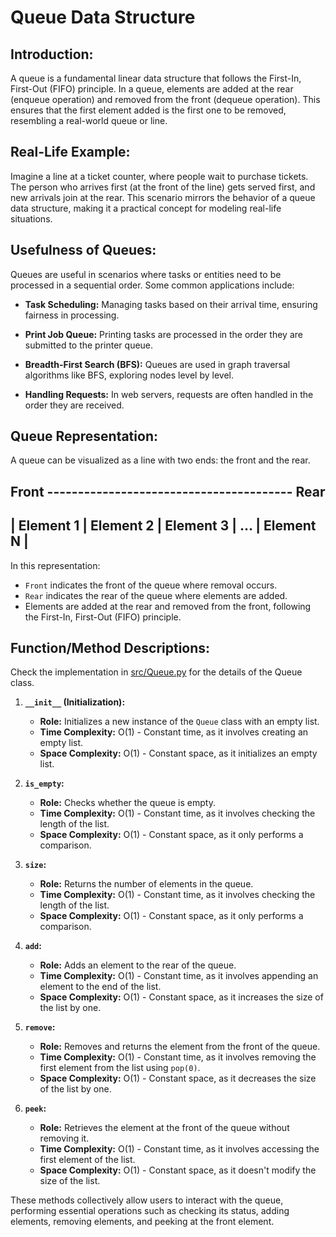 # Queue Data Structure

## Introduction:

A queue is a fundamental linear data structure that follows the First-In, First-Out (FIFO) principle. In a queue, elements are added at the rear (enqueue operation) and removed from the front (dequeue operation). This ensures that the first element added is the first one to be removed, resembling a real-world queue or line.

## Real-Life Example:

Imagine a line at a ticket counter, where people wait to purchase tickets. The person who arrives first (at the front of the line) gets served first, and new arrivals join at the rear. This scenario mirrors the behavior of a queue data structure, making it a practical concept for modeling real-life situations.

## Usefulness of Queues:

Queues are useful in scenarios where tasks or entities need to be processed in a sequential order. Some common applications include:

- **Task Scheduling:** Managing tasks based on their arrival time, ensuring fairness in processing.
  
- **Print Job Queue:** Printing tasks are processed in the order they are submitted to the printer queue.

- **Breadth-First Search (BFS):** Queues are used in graph traversal algorithms like BFS, exploring nodes level by level.

- **Handling Requests:** In web servers, requests are often handled in the order they are received.

## Queue Representation:

A queue can be visualized as a line with two ends: the front and the rear.

Front  ----------------------------------------    Rear
---------------------------------------------------
| Element 1 | Element 2 | Element 3 | ... | Element N |
---------------------------------------------------

In this representation:

- `Front` indicates the front of the queue where removal occurs.
- `Rear` indicates the rear of the queue where elements are added.
- Elements are added at the rear and removed from the front, following the First-In, First-Out (FIFO) principle.

## Function/Method Descriptions:

Check the implementation in [src/Queue.py](../src/Queue.py) for the details of the Queue class.


1. **`__init__` (Initialization):**
   - **Role:** Initializes a new instance of the `Queue` class with an empty list.
   - **Time Complexity:** O(1) - Constant time, as it involves creating an empty list.
   - **Space Complexity:** O(1) - Constant space, as it initializes an empty list.

2. **`is_empty`:**
   - **Role:** Checks whether the queue is empty.
   - **Time Complexity:** O(1) - Constant time, as it involves checking the length of the list.
   - **Space Complexity:** O(1) - Constant space, as it only performs a comparison.

3. **`size`:**
   - **Role:** Returns the number of elements in the queue.
   - **Time Complexity:** O(1) - Constant time, as it involves checking the length of the list.
   - **Space Complexity:** O(1) - Constant space, as it only performs a comparison.

4. **`add`:**
   - **Role:** Adds an element to the rear of the queue.
   - **Time Complexity:** O(1) - Constant time, as it involves appending an element to the end of the list.
   - **Space Complexity:** O(1) - Constant space, as it increases the size of the list by one.

5. **`remove`:**
   - **Role:** Removes and returns the element from the front of the queue.
   - **Time Complexity:** O(1) - Constant time, as it involves removing the first element from the list using `pop(0)`.
   - **Space Complexity:** O(1) - Constant space, as it decreases the size of the list by one.

6. **`peek`:**
   - **Role:** Retrieves the element at the front of the queue without removing it.
   - **Time Complexity:** O(1) - Constant time, as it involves accessing the first element of the list.
   - **Space Complexity:** O(1) - Constant space, as it doesn't modify the size of the list.

These methods collectively allow users to interact with the queue, performing essential operations such as checking its status, adding elements, removing elements, and peeking at the front element.
